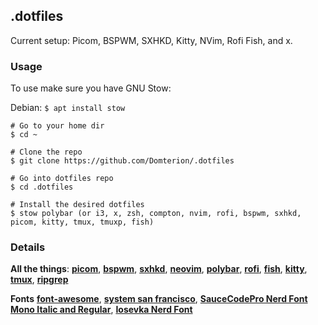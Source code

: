## **.dotfiles**

Current setup: Picom, BSPWM, SXHKD, Kitty, NVim, Rofi Fish, and x.

### **Usage**

To use make sure you have GNU Stow:

Debian: `$ apt install stow`

```
# Go to your home dir
$ cd ~

# Clone the repo
$ git clone https://github.com/Domterion/.dotfiles

# Go into dotfiles repo
$ cd .dotfiles

# Install the desired dotfiles
$ stow polybar (or i3, x, zsh, compton, nvim, rofi, bspwm, sxhkd, picom, kitty, tmux, tmuxp, fish)
```

### **Details**

**All the things**:
**[picom](https://github.com/ibhagwan/picom)**, **[bspwm](https://github.com/baskerville/bspwm)**, **[sxhkd](https://github.com/baskerville/sxhkd)**, **[neovim](https://github.com/neovim/neovim)**, **[polybar](https://github.com/polybar/polybar)**, **[rofi](https://github.com/davatorium/rofi)**, **[fish](https://github.com/fish-shell/fish-shell)**, **[kitty](https://sw.kovidgoyal.net/kitty/index.html)**, **[tmux](https://github.com/tmux/tmux)**, **[ripgrep](https://github.com/BurntSushi/ripgrep)**

**Fonts**
**[font-awesome](https://github.com/FortAwesome/Font-Awesome)**, **[system san francisco](https://github.com/supermarin/YosemiteSanFranciscoFont)**, **[SauceCodePro Nerd Font Mono Italic and Regular](https://github.com/ryanoasis/nerd-fonts/tree/master/patched-fonts/SourceCodePro)**, **[Iosevka Nerd Font](https://github.com/ryanoasis/nerd-fonts/tree/master/patched-fonts/Iosevka)**
